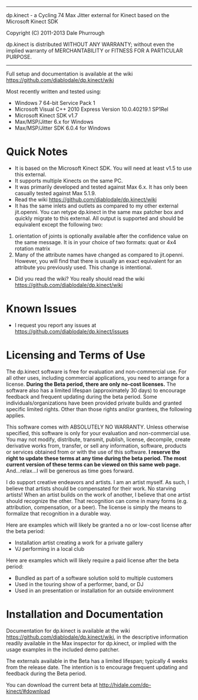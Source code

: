 ****************************************************************************
  dp.kinect - a Cycling 74 Max Jitter external for Kinect based on the Microsoft Kinect SDK

  Copyright (C) 2011-2013 Dale Phurrough

  dp.kinect is distributed WITHOUT ANY WARRANTY; without even the implied
	warranty of MERCHANTABILITY or FITNESS FOR A PARTICULAR PURPOSE.
****************************************************************************

Full setup and documentation is available at the wiki https://github.com/diablodale/dp.kinect/wiki

Most recently written and tested using:
- Windows 7 64-bit Service Pack 1
- Microsoft Visual C++ 2010 Express Version 10.0.40219.1 SP1Rel
- Microsoft Kinect SDK v1.7
- Max/MSP/Jitter 6.x for Windows
- Max/MSP/Jitter SDK 6.0.4 for Windows

Quick Notes
============

* It is based on the Microsoft Kinect SDK. You will need at least v1.5 to use this external.
* It supports multiple Kinects on the same PC.
* It was primarily developed and tested against Max 6.x. It has only been casually tested against Max 5.1.9.
* Read the wiki https://github.com/diablodale/dp.kinect/wiki
* It has the same inlets and outlets as compared to my other external jit.openni. You can retype dp.kinect in the same max patcher box and quickly migrate to this external.
All output is supported and should be equivalent except the following two:  
1) orientation of joints is optionally available after the confidence value on the same message. It is in your choice of two formats: quat or 4x4 rotation matrix  
2) Many of the attribute names have changed as compared to jit.openni. However, you will find that there is usually an exact equivalent for an attribute you previously used. This change is intentional.
* Did you read the wiki? You really should read the wiki https://github.com/diablodale/dp.kinect/wiki

Known Issues
============

* I request you report any issues at https://github.com/diablodale/dp.kinect/issues

Licensing and Terms of Use
==========================

The dp.kinect software is free for evaluation and non-commercial use. For all other uses,
including commercial applications, you need to arrange for a license. **During the Beta period,
there are only no-cost licenses.** The software also has a limited lifespan (approximately 30 days)
to encourage feedback and frequent updating during the beta period. Some individuals/organizations
have been provided private builds and granted specific limited rights. Other than those
rights and/or grantees, the following applies.

This software comes with ABSOLUTELY NO WARRANTY. Unless otherwise specified, this software is
only for your evaluation and non-commercial use. You may not modify, distribute, transmit,
publish, license, decompile, create derivative works from, transfer, or sell any information,
software, products or services obtained from or with the use of this software. **I reserve the
right to update these terms at any time during the beta period. The most current version of
these terms can be viewed on this same web page.** And...relax...I will be generous as time goes forward.

I do support creative endeavors and artists. I am an artist myself. As such, I believe that
artists should be compensated for their work. No starving artists! When an artist builds on
the work of another, I believe that one artist should recognize the other. That recognition
can come in many forms (e.g. attribution, compensation, or a beer). The license is simply
the means to formalize that recognition in a durable way.

Here are examples which will likely be granted a no or low-cost license after the beta period:

* Installation artist creating a work for a private gallery
* VJ performing in a local club

Here are examples which will likely require a paid license after the beta period:

* Bundled as part of a software solution sold to multiple customers
* Used in the touring show of a performer, band, or DJ
* Used in an presentation or installation for an outside environment

Installation and Documentation
==============================

Documentation for dp.kinect is available at the wiki https://github.com/diablodale/dp.kinect/wiki,
in the descriptive information readily
available in the Max inspector for dp.kinect, or implied with the usage examples in the included
demo patcher.

The externals available in the Beta has a limited lifespan; typically 4 weeks from the release date.
The intention is to encourage frequent updating and feedback during the Beta period.

You can download the current beta at
http://hidale.com/dp-kinect/#download
